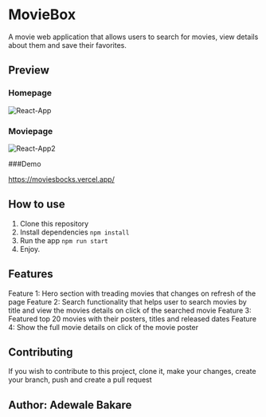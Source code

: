 # MovieBox

A movie web application that allows users to search for movies, view details about them and save their favorites.


## Preview

### Homepage
![React-App](https://github.com/walerick/MovieBox/assets/55299278/9f9833b1-c429-48ac-a082-0cc787b041d9)

### Moviepage
![React-App2](https://github.com/walerick/MovieBox/assets/55299278/e851489a-f737-4078-a8d2-febad7c01626)

###Demo

https://moviesbocks.vercel.app/

## How to use

1. Clone this repository
2. Install dependencies `npm install`
3. Run the app `npm run start`
4. Enjoy.

   
## Features

Feature 1: Hero section with treading movies that changes on refresh of the page
Feature 2: Search functionality that helps user to search movies by title and view the movies details on click of the searched movie
Feature 3: Featured top 20 movies with their posters, titles and released dates
Feature 4: Show the full movie details on click of the movie poster


## Contributing

If you wish to contribute to this project, clone it, make your changes, create your branch, push and create a pull request 


## Author: Adewale Bakare
